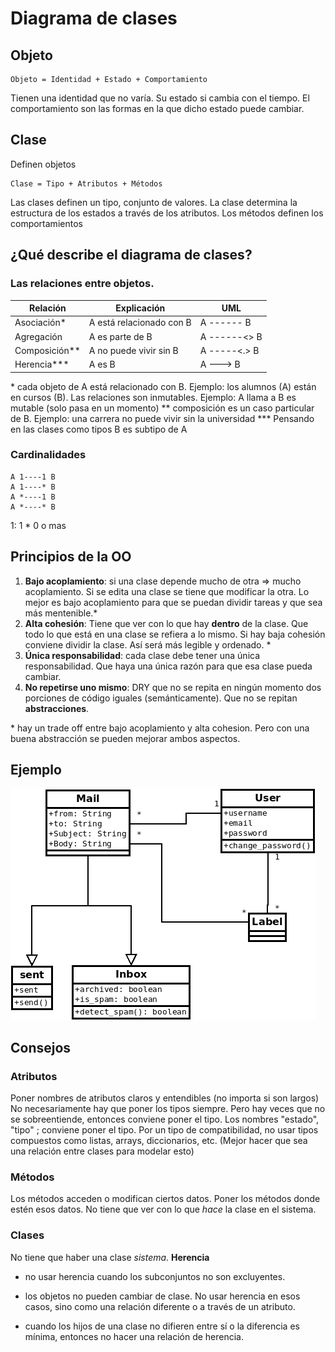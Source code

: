 # Diagrama de clases

## Objeto

```
Objeto = Identidad + Estado + Comportamiento
```

Tienen una identidad que no varía. Su estado si cambia con el tiempo. El comportamiento son las formas en la que dicho estado puede cambiar.


## Clase 
Definen objetos
```
Clase = Tipo + Atributos + Métodos
```

Las clases definen un tipo, conjunto de valores.  La clase determina la estructura de los estados a través de los atributos. Los métodos definen los comportamientos

## ¿Qué describe el diagrama de clases?
### Las relaciones entre objetos.

| Relación      | Explicación              | UML          |
| ---------     | ------------------------ | ------       |
| Asociación*   | A está relacionado con B | A ------ B   |
| Agregación    | A es parte de B          | A ------<> B |
| Composición** | A no puede vivir sin B   | A -----<.> B |
| Herencia***   | A es B                   | A ---> B     |


\* cada objeto de A está relacionado con B. Ejemplo: los alumnos (A) están en cursos (B). Las relaciones son inmutables. Ejemplo:  A llama a B es mutable (solo pasa en un momento)
** composición es un caso particular de B. Ejemplo: una carrera no puede vivir sin la universidad
*** Pensando en las clases como tipos B es subtipo de A

### Cardinalidades
```
A 1----1 B
A 1----* B
A *----1 B
A *----* B
```
 1: 1 
 \* 0 o mas

## Principios de la OO
1. **Bajo acoplamiento**: si una clase depende mucho de otra => mucho acoplamiento. Si se edita una clase se tiene que modificar la otra. Lo mejor es bajo acoplamiento para que se puedan dividir tareas y que sea más mentenible.\*
2. **Alta cohesión**: Tiene que ver con lo que hay **dentro** de la clase. Que todo lo que está en una clase se refiera a lo mismo. Si hay baja cohesión conviene dividir la clase. Así será más legible y ordenado. \*
3. **Única responsabilidad**: cada clase debe tener una única responsabilidad. Que haya una única razón para que esa clase pueda cambiar.
4. **No repetirse uno mismo**: DRY que no se repita en ningún momento dos porciones de código iguales (semánticamente). Que no se repitan **abstracciones**.

\* hay un trade off entre bajo acoplamiento y alta cohesion. Pero con una buena abstracción se pueden mejorar ambos aspectos.

## Ejemplo
![](modelado_mail.png)

## Consejos
### Atributos
Poner nombres de atributos claros y entendibles (no importa si son largos)
No necesariamente hay que poner los tipos siempre. Pero hay veces que no se sobreentiende, entonces conviene poner el tipo.
Los nombres "estado", "tipo" ; conviene poner el tipo.
Por un tipo de compatibilidad, no usar tipos compuestos como listas, arrays, diccionarios, etc. (Mejor hacer que sea una relación entre clases para modelar esto)

### Métodos
Los métodos acceden o modifican ciertos datos. Poner los métodos donde estén esos datos.
No tiene que ver con lo que *hace* la clase en el sistema.

### Clases
No tiene que haber una clase *sistema*.
**Herencia**
* no usar herencia cuando los subconjuntos no son excluyentes.

* los objetos no pueden cambiar de clase. No usar herencia en esos casos, sino como una relación diferente o a través de un atributo.

* cuando los hijos de una clase no difieren entre sí o la diferencia es mínima, entonces no hacer una relación de herencia.

